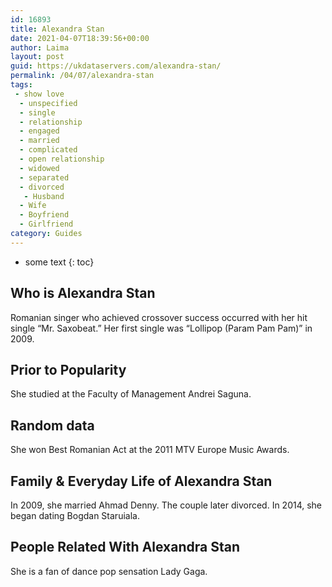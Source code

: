 ```yaml
---
id: 16893
title: Alexandra Stan
date: 2021-04-07T18:39:56+00:00
author: Laima
layout: post
guid: https://ukdataservers.com/alexandra-stan/
permalink: /04/07/alexandra-stan
tags:
 - show love
  - unspecified
  - single
  - relationship
  - engaged
  - married
  - complicated
  - open relationship
  - widowed
  - separated
  - divorced
   - Husband
  - Wife
  - Boyfriend
  - Girlfriend
category: Guides
---
```


* some text
{: toc}


## Who is Alexandra Stan
                  
                  
                  
Romanian singer who achieved crossover success occurred with her hit single &#8220;Mr. Saxobeat.&#8221; Her first single was &#8220;Lollipop (Param Pam Pam)&#8221; in 2009.
                  
              
            
              
            
                
                
                
## Prior to Popularity
                  
                  
                  
She studied at the Faculty of Management Andrei Saguna.
                  
              
            
              
            
                
                
                
## Random data
                  
                  
                  
She won Best Romanian Act at the 2011 MTV Europe Music Awards.
                  
              
            
              
            
                
                
                
## Family & Everyday Life of Alexandra Stan
                  
                  
                  
In 2009, she married Ahmad Denny. The couple later divorced. In 2014, she began dating Bogdan Staruiala. 
                  
              
            
              
            
                
                
                
## People Related With Alexandra Stan
                  
                  
                  
She is a fan of dance pop sensation Lady Gaga.
                  
              
            
              
            
                
              
            
              
              
            
            
              
            
          
          
          